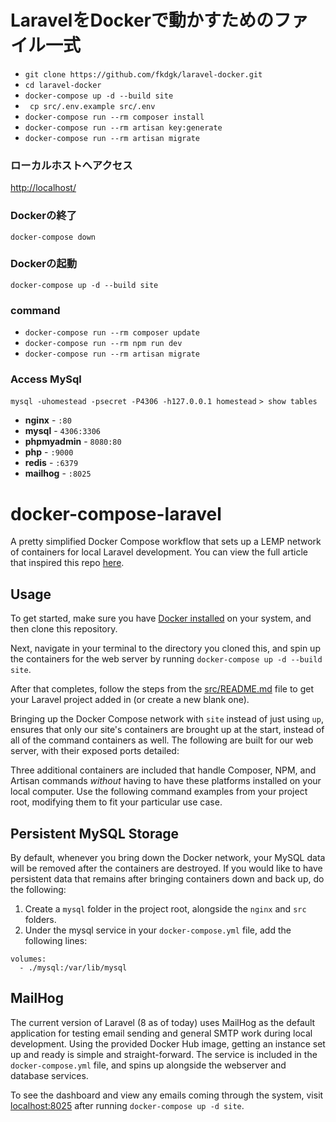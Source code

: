 # LaravelをDockerで動かすためのファイル一式
 - ` git clone https://github.com/fkdgk/laravel-docker.git ` 
 - ` cd laravel-docker ` 
 - ` docker-compose up -d --build site `
 - ` cp src/.env.example src/.env`
 - ` docker-compose run --rm composer install `
 - ` docker-compose run --rm artisan key:generate `
 - ` docker-compose run --rm artisan migrate `

### ローカルホストへアクセス
[http://localhost/](http://localhost/)


### Dockerの終了
`docker-compose down`

### Dockerの起動
` docker-compose up -d --build site `

### command
- `docker-compose run --rm composer update`
- `docker-compose run --rm npm run dev`
- `docker-compose run --rm artisan migrate` 

### Access MySql
` mysql -uhomestead -psecret -P4306 -h127.0.0.1 homestead `
`> show tables `

- **nginx** - `:80`
- **mysql** - `4306:3306`
- **phpmyadmin** - `8080:80`
- **php** - `:9000`
- **redis** - `:6379`
- **mailhog** - `:8025` 


# docker-compose-laravel
A pretty simplified Docker Compose workflow that sets up a LEMP network of containers for local Laravel development. You can view the full article that inspired this repo [here](https://dev.to/aschmelyun/the-beauty-of-docker-for-local-laravel-development-13c0).


## Usage

To get started, make sure you have [Docker installed](https://docs.docker.com/docker-for-mac/install/) on your system, and then clone this repository.

Next, navigate in your terminal to the directory you cloned this, and spin up the containers for the web server by running `docker-compose up -d --build site`.

After that completes, follow the steps from the [src/README.md](src/README.md) file to get your Laravel project added in (or create a new blank one).

Bringing up the Docker Compose network with `site` instead of just using `up`, ensures that only our site's containers are brought up at the start, instead of all of the command containers as well. The following are built for our web server, with their exposed ports detailed:


Three additional containers are included that handle Composer, NPM, and Artisan commands *without* having to have these platforms installed on your local computer. Use the following command examples from your project root, modifying them to fit your particular use case.

## Persistent MySQL Storage

By default, whenever you bring down the Docker network, your MySQL data will be removed after the containers are destroyed. If you would like to have persistent data that remains after bringing containers down and back up, do the following:

1. Create a `mysql` folder in the project root, alongside the `nginx` and `src` folders.
2. Under the mysql service in your `docker-compose.yml` file, add the following lines:

```
volumes:
  - ./mysql:/var/lib/mysql
```

## MailHog

The current version of Laravel (8 as of today) uses MailHog as the default application for testing email sending and general SMTP work during local development. Using the provided Docker Hub image, getting an instance set up and ready is simple and straight-forward. The service is included in the `docker-compose.yml` file, and spins up alongside the webserver and database services.

To see the dashboard and view any emails coming through the system, visit [localhost:8025](http://localhost:8025) after running `docker-compose up -d site`.
